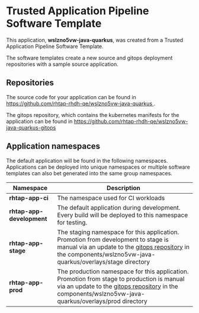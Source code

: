 # Trusted Application Pipeline Software Template

This application, **wslzno5vw-java-quarkus**, was created from a Trusted Application Pipeline Software Template.

The software templates create a new source and gitops deployment repositories with a sample source application. 

## Repositories

The source code for your application can be found in [https://github.com/rhtap-rhdh-qe/wslzno5vw-java-quarkus ](https://github.com/rhtap-rhdh-qe/wslzno5vw-java-quarkus ).
 
The gitops repository, which contains the kubernetes manifests for the application can be found in 
[https://github.com/rhtap-rhdh-qe/wslzno5vw-java-quarkus-gitops ](https://github.com/rhtap-rhdh-qe/wslzno5vw-java-quarkus-gitops ) 

## Application namespaces 

The default application will be found in the following namespaces. Applications can be deployed into unique namespaces or multiple software templates can also bet generated into the same group namespaces.  

|  Namespace   |  Description   |  
| -------- | -------- |
| **rhtap-app-ci** | The namespace used for CI workloads |
| **rhtap-app-development** | The default application during development. Every build will be deployed to this namespace for testing. |
| **rhtap-app-stage** | The staging namespace for this application. Promotion from development to stage is manual via an update to the [gitops repository](https://github.com/rhtap-rhdh-qe/wslzno5vw-java-quarkus-gitops ) in the components/wslzno5vw-java-quarkus/overlays/stage directory |
| **rhtap-app-prod** | The production namespace for this application. Promotion from stage to production is manual via an update to the [gitops repository](https://github.com/rhtap-rhdh-qe/wslzno5vw-java-quarkus-gitops ) in the components/wslzno5vw-java-quarkus/overlays/prod directory |